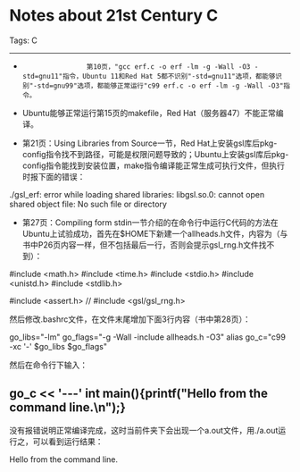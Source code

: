 # Notes about 21st Century C
Tags: C

------

*                     第10页，"gcc erf.c -o erf -lm -g -Wall -O3 -std=gnu11"指令，Ubuntu 11和Red Hat 5都不识别"-std=gnu11"选项，都能够识别"-std=gnu99"选项，都能够正常运行"c99 erf.c -o erf -lm -g -Wall -O3"指令。

 

* Ubuntu能够正常运行第15页的makefile，Red Hat（服务器47）不能正常编译。

 

* 第21页：Using Libraries from Source一节，Red Hat上安装gsl库后pkg-config指令找不到路径，可能是权限问题导致的；Ubuntu上安装gsl库后pkg-config指令能找到安装位置，make指令编译能正常生成可执行文件，但执行时报下面的错误：

./gsl_erf: error while loading shared libraries: libgsl.so.0: cannot open shared object file: No such file or directory

 

* 第27页：Compiling form stdin一节介绍的在命令行中运行C代码的方法在Ubuntu上试验成功，首先在$HOME下新建一个allheads.h文件，内容为（与书中P26页内容一样，但不包括最后一行，否则会提示gsl_rng.h文件找不到）：

 #include <math.h> 
 #include <time.h> 
 #include <stdio.h> 
 #include <unistd.h> 
 #include <stdlib.h>

 #include <assert.h> 
 // #include <gsl/gsl_rng.h> 

然后修改.bashrc文件，在文件末尾增加下面3行内容（书中第28页）：

 go_libs="-lm" 
 go_flags="-g -Wall -include allheads.h -O3" 
 alias go_c="c99 -xc '-' $go_libs $go_flags" 

然后在命令行下输入：

 go_c << '---' 
 int main(){printf("Hello from the command line.\n");} 
 --- 

没有报错说明正常编译完成，这时当前件夹下会出现一个a.out文件，用./a.out运行之，可以看到运行结果：

 Hello from the command line.